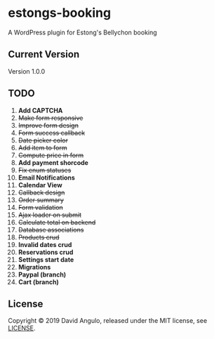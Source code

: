 # estongs-booking
A WordPress plugin for Estong's Bellychon booking

## Current Version
Version 1.0.0

## TODO
1. **Add CAPTCHA**
2. ~~Make form responsive~~
3. ~~Improve form design~~
4. ~~Form success callback~~
5. ~~Date picker color~~
6. ~~Add item to form~~
7. ~~Compute price in form~~
8. **Add payment shorcode**
9. ~~Fix enum statuses~~
10. **Email Notifications**
11. **Calendar View**
12. ~~Callback design~~
13. ~~Order summary~~
14. ~~Form validation~~
15. ~~Ajax loader on submit~~
16. ~~Calculate total on backend~~
17. ~~Database associations~~
18. ~~Products crud~~
19. **Invalid dates crud**
20. **Reservations crud**
21. **Settings start date**
22. **Migrations**
23. **Paypal (branch)**
24. **Cart (branch)**

## License
Copyright © 2019 David Angulo, released under the MIT license, see [LICENSE](LICENSE).

